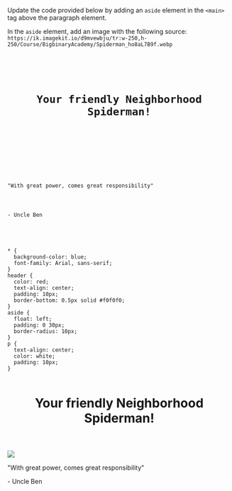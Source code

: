 Update the code provided below
by adding an `aside` element in
the `<main>` tag above
the paragraph element.

In the `aside` element, add an image
with the following source:
`https://ik.imagekit.io/d9mvewbju/tr:w-250,h-250/Course/BigbinaryAcademy/Spiderman_ho8aL7B9f.webp`

<codeblock language="html" type="exercise" testMode="fixedInput">
<code>
<panel language="html">
<header>
  <h1>Your friendly Neighborhood Spiderman!</h1>
</header>
<main>
  <!-- Write code below -->
  <p>"With great power, comes great responsibility"</p>
  <p>- Uncle Ben</p>
</main>
</panel>
<panel language="css">
* {
  background-color: blue;
  font-family: Arial, sans-serif;
}
header {
  color: red;
  text-align: center;
  padding: 10px;
  border-bottom: 0.5px solid #f0f0f0;
}
aside {
  float: left;
  padding: 0 30px;
  border-radius: 10px;
}
p {
  text-align: center;
  color: white;
  padding: 10px;
}
</panel>
</code>

<solution>
<header>
  <h1>Your friendly Neighborhood Spiderman!</h1>
</header>
<main>
  <!-- Write code below -->
  <aside>
    <img src="https://ik.imagekit.io/d9mvewbju/tr:w-250,h-250/Course/BigbinaryAcademy/Spiderman_ho8aL7B9f.webp">
  </aside>
  <p>"With great power, comes great responsibility"</p>
  <p>- Uncle Ben</p>
</main>
</solution>
</codeblock>
